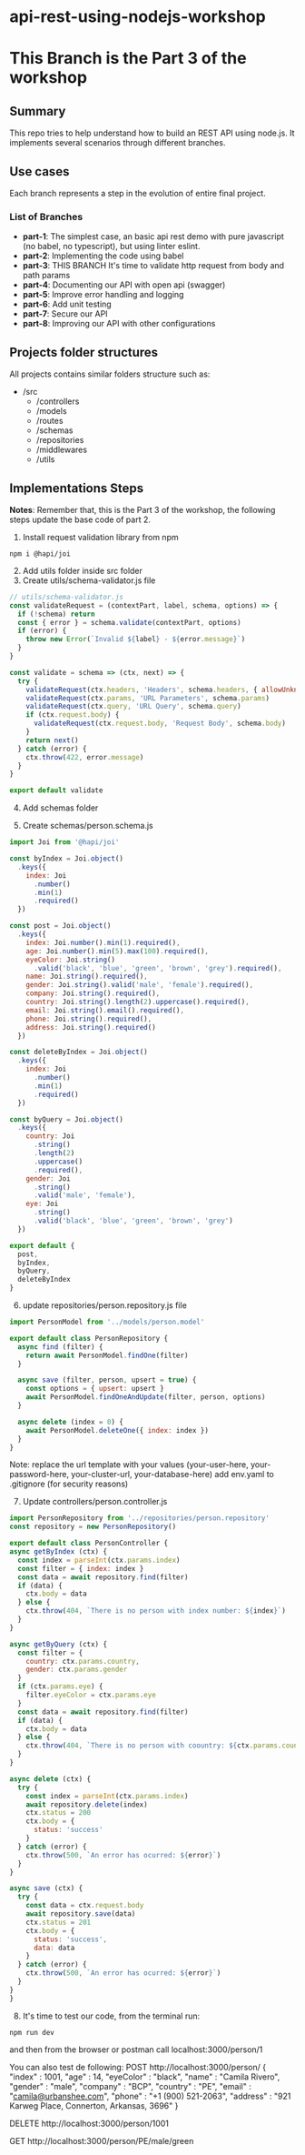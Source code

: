 # api-rest-using-nodejs-workshop

# This Branch is the Part 3 of the workshop

## Summary
This repo tries to help understand how to build an REST API using node.js. It implements several scenarios through different branches. 

## Use cases
Each branch represents a step in the evolution of entire final project.

### List of Branches
- **part-1**: The simplest case, an basic api rest demo with pure javascript (no babel, no typescript), but using linter eslint.
- **part-2**: Implementing the code using babel
- **part-3**: THIS BRANCH It's time to validate http request from body and path params
- **part-4**: Documenting our API with open api (swagger)
- **part-5**: Improve error handling and logging
- **part-6**: Add unit testing
- **part-7**: Secure our API
- **part-8**: Improving our API with other configurations

## Projects folder structures
All projects contains similar folders structure such as:
- /src
  - /controllers
  - /models
  - /routes
  - /schemas
  - /repositories
  - /middlewares
  - /utils

## Implementations Steps
**Notes**: Remember that, this is the Part 3 of the workshop, the following steps update the base code of part 2.


1. Install request validation library from npm
```shell
npm i @hapi/joi
```

2. Add utils folder inside src folder
3. Create utils/schema-validator.js file
```javascript
// utils/schema-validator.js
const validateRequest = (contextPart, label, schema, options) => {
  if (!schema) return
  const { error } = schema.validate(contextPart, options)
  if (error) {
    throw new Error(`Invalid ${label} - ${error.message}`)
  }
}

const validate = schema => (ctx, next) => {
  try {
    validateRequest(ctx.headers, 'Headers', schema.headers, { allowUnknown: true })
    validateRequest(ctx.params, 'URL Parameters', schema.params)
    validateRequest(ctx.query, 'URL Query', schema.query)
    if (ctx.request.body) {
      validateRequest(ctx.request.body, 'Request Body', schema.body)
    }
    return next()
  } catch (error) {
    ctx.throw(422, error.message)
  }
}

export default validate

```

4. Add schemas folder

5. Create schemas/person.schema.js
```javascript
import Joi from '@hapi/joi'

const byIndex = Joi.object()
  .keys({
    index: Joi
      .number()
      .min(1)
      .required()
  })

const post = Joi.object()
  .keys({
    index: Joi.number().min(1).required(),
    age: Joi.number().min(5).max(100).required(),
    eyeColor: Joi.string()
      .valid('black', 'blue', 'green', 'brown', 'grey').required(),
    name: Joi.string().required(),
    gender: Joi.string().valid('male', 'female').required(),
    company: Joi.string().required(),
    country: Joi.string().length(2).uppercase().required(),
    email: Joi.string().email().required(),
    phone: Joi.string().required(),
    address: Joi.string().required()
  })

const deleteByIndex = Joi.object()
  .keys({
    index: Joi
      .number()
      .min(1)
      .required()
  })

const byQuery = Joi.object()
  .keys({
    country: Joi
      .string()
      .length(2)
      .uppercase()
      .required(),
    gender: Joi
      .string()
      .valid('male', 'female'),
    eye: Joi
      .string()
      .valid('black', 'blue', 'green', 'brown', 'grey')
  })

export default {
  post,
  byIndex,
  byQuery,
  deleteByIndex
}

```
6. update repositories/person.repository.js file
```javascript
import PersonModel from '../models/person.model'

export default class PersonRepository {
  async find (filter) {
    return await PersonModel.findOne(filter)
  }

  async save (filter, person, upsert = true) {
    const options = { upsert: upsert }
    await PersonModel.findOneAndUpdate(filter, person, options)
  }

  async delete (index = 0) {
    await PersonModel.deleteOne({ index: index })
  }
}

```
Note: replace the url template with your values (your-user-here, your-password-here, your-cluster-url, your-database-here)
add env.yaml to .gitignore (for security reasons)

7. Update controllers/person.controller.js
  ```javascript
import PersonRepository from '../repositories/person.repository'
const repository = new PersonRepository()

export default class PersonController {
  async getByIndex (ctx) {
    const index = parseInt(ctx.params.index)
    const filter = { index: index }
    const data = await repository.find(filter)
    if (data) {
      ctx.body = data
    } else {
      ctx.throw(404, `There is no person with index number: ${index}`)
    }
  }

  async getByQuery (ctx) {
    const filter = {
      country: ctx.params.country,
      gender: ctx.params.gender
    }
    if (ctx.params.eye) {
      filter.eyeColor = ctx.params.eye
    }
    const data = await repository.find(filter)
    if (data) {
      ctx.body = data
    } else {
      ctx.throw(404, `There is no person with coountry: ${ctx.params.country}, gender: ${ctx.params.gender}`)
    }
  }

  async delete (ctx) {
    try {
      const index = parseInt(ctx.params.index)
      await repository.delete(index)
      ctx.status = 200
      ctx.body = {
        status: 'success'
      }
    } catch (error) {
      ctx.throw(500, `An error has ocurred: ${error}`)
    }
  }

  async save (ctx) {
    try {
      const data = ctx.request.body
      await repository.save(data)
      ctx.status = 201
      ctx.body = {
        status: 'success',
        data: data
      }
    } catch (error) {
      ctx.throw(500, `An error has ocurred: ${error}`)
    }
  }
}

```

8. It's time to test our code, from the terminal run:
```shell
npm run dev
```
and then from the browser or postman call localhost:3000/person/1

You can also test de following:
POST http://localhost:3000/person/
{
	"index" : 1001,
	"age" : 14,
	"eyeColor" : "black",
	"name" : "Camila Rivero",
	"gender" : "male",
	"company" : "BCP",
	"country" : "PE",
	"email" : "camila@urbanshee.com",
	"phone" : "+1 (900) 521-2063",
	"address" : "921 Karweg Place, Connerton, Arkansas, 3696"
}

DELETE http://localhost:3000/person/1001

GET http://localhost:3000/person/PE/male/green
